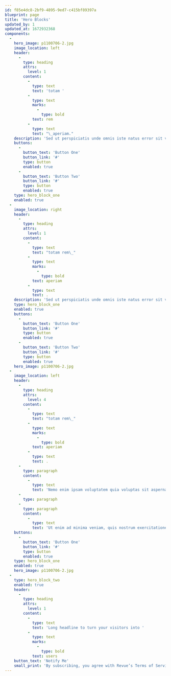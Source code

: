 ```yaml
---
id: f85e4dc8-2bf9-4895-9ed7-c415bf89397a
blueprint: page
title: 'Hero Blocks'
updated_by: 1
updated_at: 1672932368
components:
  -
    hero_image: p1100706-2.jpg
    image_location: left
    header:
      -
        type: heading
        attrs:
          level: 1
        content:
          -
            type: text
            text: 'totam '
          -
            type: text
            marks:
              -
                type: bold
            text: rem
          -
            type: text
            text: "\_aperiam."
    description: 'Sed ut perspiciatis unde omnis iste natus error sit voluptatem accusantium doloremque laudantium, totam rem aperiam, eaque ipsa quae ab illo inventore veritatis et quasi architecto beatae vitae dicta sunt explicabo.'
    buttons:
      -
        button_text: 'Button One'
        button_link: '#'
        type: button
        enabled: true
      -
        button_text: 'Button Two'
        button_link: '#'
        type: button
        enabled: true
    type: hero_block_one
    enabled: true
  -
    image_location: right
    header:
      -
        type: heading
        attrs:
          level: 1
        content:
          -
            type: text
            text: "totam rem\_"
          -
            type: text
            marks:
              -
                type: bold
            text: aperiam
          -
            type: text
            text: .
    description: 'Sed ut perspiciatis unde omnis iste natus error sit voluptatem accusantium doloremque laudantium, totam rem aperiam, eaque ipsa quae ab illo inventore veritatis et quasi architecto beatae vitae dicta sunt explicabo.'
    type: hero_block_one
    enabled: true
    buttons:
      -
        button_text: 'Button One'
        button_link: '#'
        type: button
        enabled: true
      -
        button_text: 'Button Two'
        button_link: '#'
        type: button
        enabled: true
    hero_image: p1100706-2.jpg
  -
    image_location: left
    header:
      -
        type: heading
        attrs:
          level: 4
        content:
          -
            type: text
            text: "totam rem\_"
          -
            type: text
            marks:
              -
                type: bold
            text: aperiam
          -
            type: text
            text: .
      -
        type: paragraph
        content:
          -
            type: text
            text: 'Nemo enim ipsam voluptatem quia voluptas sit aspernatur aut odit aut fugit, sed quia consequuntur magni dolores eos qui ratione voluptatem sequi nesciunt. Neque porro quisquam est, qui dolorem ipsum quia dolor sit amet, consectetur, adipisci velit, sed quia non numquam eius modi tempora incidunt ut labore et dolore magnam aliquam quaerat voluptatem. '
      -
        type: paragraph
      -
        type: paragraph
        content:
          -
            type: text
            text: 'Ut enim ad minima veniam, quis nostrum exercitationem ullam corporis suscipit laboriosam, nisi ut aliquid ex ea commodi consequatur? Quis autem vel eum iure reprehenderit qui in ea voluptate velit esse quam nihil molestiae consequatur, vel illum qui dolorem eum fugiat quo voluptas nulla pariatur?'
    buttons:
      -
        button_text: 'Button One'
        button_link: '#'
        type: button
        enabled: true
    type: hero_block_one
    enabled: true
    hero_image: p1100706-2.jpg
  -
    type: hero_block_two
    enabled: true
    header:
      -
        type: heading
        attrs:
          level: 1
        content:
          -
            type: text
            text: 'Long headline to turn your visitors into '
          -
            type: text
            marks:
              -
                type: bold
            text: users
    button_text: 'Notify Me'
    small_print: 'By subscribing, you agree with Revue’s Terms of Service and Privacy Policy.'
---
```

